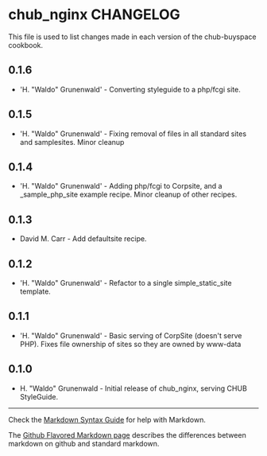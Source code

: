 chub_nginx CHANGELOG
=======================

This file is used to list changes made in each version of the chub-buyspace cookbook.

0.1.6
-----

* 'H. "Waldo" Grunenwald' - Converting styleguide to a php/fcgi site.



0.1.5
-----

* 'H. "Waldo" Grunenwald' - Fixing removal of files in all standard sites and samplesites. Minor cleanup

0.1.4
-----

* 'H. "Waldo" Grunenwald' - Adding php/fcgi to Corpsite, and a _sample_php_site example recipe.  Minor cleanup of other recipes.

0.1.3
-----

* David M. Carr - Add defaultsite recipe.

0.1.2
-----

* 'H. "Waldo" Grunenwald' - Refactor to a single simple_static_site template.

0.1.1
-----

* 'H. "Waldo" Grunenwald' - Basic serving of CorpSite (doesn't serve PHP).  Fixes file ownership of sites so they are owned by www-data

0.1.0
-----

*	H. "Waldo" Grunenwald - Initial release of chub_nginx, serving CHUB StyleGuide.

- - -
Check the [Markdown Syntax Guide](http://daringfireball.net/projects/markdown/syntax) for help with Markdown.

The [Github Flavored Markdown page](http://github.github.com/github-flavored-markdown/) describes the differences between markdown on github and standard markdown.
